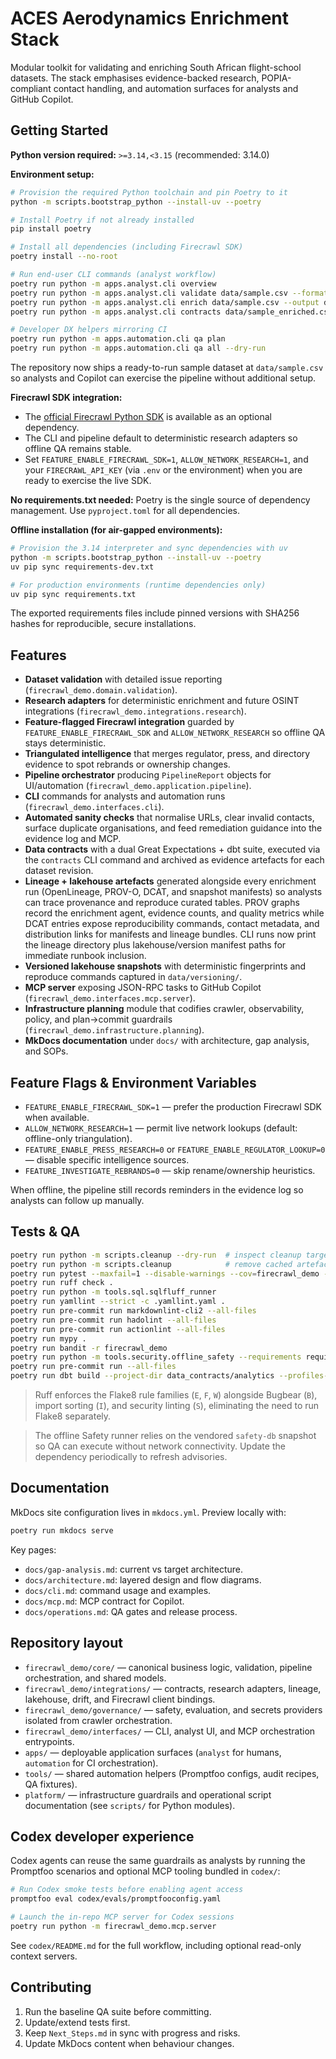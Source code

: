 # ACES Aerodynamics Enrichment Stack

Modular toolkit for validating and enriching South African flight-school datasets. The stack emphasises evidence-backed research, POPIA-compliant contact handling, and automation surfaces for analysts and GitHub Copilot.

## Getting Started

**Python version required:** `>=3.14,<3.15` (recommended: 3.14.0)

**Environment setup:**

```bash
# Provision the required Python toolchain and pin Poetry to it
python -m scripts.bootstrap_python --install-uv --poetry

# Install Poetry if not already installed
pip install poetry

# Install all dependencies (including Firecrawl SDK)
poetry install --no-root

# Run end-user CLI commands (analyst workflow)
poetry run python -m apps.analyst.cli overview
poetry run python -m apps.analyst.cli validate data/sample.csv --format json
poetry run python -m apps.analyst.cli enrich data/sample.csv --output data/sample_enriched.csv
poetry run python -m apps.analyst.cli contracts data/sample_enriched.csv --format text

# Developer DX helpers mirroring CI
poetry run python -m apps.automation.cli qa plan
poetry run python -m apps.automation.cli qa all --dry-run
```

The repository now ships a ready-to-run sample dataset at `data/sample.csv` so analysts and Copilot can exercise the pipeline without additional setup.

**Firecrawl SDK integration:**

- The [official Firecrawl Python SDK](https://docs.firecrawl.dev/sdks/python) is available as an optional dependency.
- The CLI and pipeline default to deterministic research adapters so offline QA remains stable.
- Set `FEATURE_ENABLE_FIRECRAWL_SDK=1`, `ALLOW_NETWORK_RESEARCH=1`, and your `FIRECRAWL_API_KEY` (via `.env` or the environment)
  when you are ready to exercise the live SDK.

**No requirements.txt needed:** Poetry is the single source of dependency management. Use `pyproject.toml` for all dependencies.

**Offline installation (for air-gapped environments):**

```bash
# Provision the 3.14 interpreter and sync dependencies with uv
python -m scripts.bootstrap_python --install-uv --poetry
uv pip sync requirements-dev.txt

# For production environments (runtime dependencies only)
uv pip sync requirements.txt
```

The exported requirements files include pinned versions with SHA256 hashes for reproducible, secure installations.

## Features

- **Dataset validation** with detailed issue reporting (`firecrawl_demo.domain.validation`).
- **Research adapters** for deterministic enrichment and future OSINT integrations (`firecrawl_demo.integrations.research`).
- **Feature-flagged Firecrawl integration** guarded by `FEATURE_ENABLE_FIRECRAWL_SDK` and `ALLOW_NETWORK_RESEARCH` so offline QA stays deterministic.
- **Triangulated intelligence** that merges regulator, press, and directory evidence to spot rebrands or ownership changes.
- **Pipeline orchestrator** producing `PipelineReport` objects for UI/automation (`firecrawl_demo.application.pipeline`).
- **CLI** commands for analysts and automation runs (`firecrawl_demo.interfaces.cli`).
- **Automated sanity checks** that normalise URLs, clear invalid contacts, surface duplicate organisations, and feed
  remediation guidance into the evidence log and MCP.
- **Data contracts** with a dual Great Expectations + dbt suite, executed via the `contracts`
  CLI command and archived as evidence artefacts for each dataset revision.
- **Lineage + lakehouse artefacts** generated alongside every enrichment run (OpenLineage, PROV-O, DCAT, and snapshot manifests) so analysts can trace provenance and reproduce curated tables. PROV graphs record the enrichment agent, evidence counts, and quality metrics while DCAT entries expose reproducibility commands, contact metadata, and distribution links for manifests and lineage bundles. CLI runs now print the lineage directory plus lakehouse/version manifest paths for immediate runbook inclusion.
- **Versioned lakehouse snapshots** with deterministic fingerprints and reproduce commands captured in `data/versioning/`.
- **MCP server** exposing JSON-RPC tasks to GitHub Copilot (`firecrawl_demo.interfaces.mcp.server`).
- **Infrastructure planning** module that codifies crawler, observability, policy, and plan→commit guardrails (`firecrawl_demo.infrastructure.planning`).
- **MkDocs documentation** under `docs/` with architecture, gap analysis, and SOPs.

## Feature Flags & Environment Variables

- `FEATURE_ENABLE_FIRECRAWL_SDK=1` — prefer the production Firecrawl SDK when available.
- `ALLOW_NETWORK_RESEARCH=1` — permit live network lookups (default: offline-only triangulation).
- `FEATURE_ENABLE_PRESS_RESEARCH=0` or `FEATURE_ENABLE_REGULATOR_LOOKUP=0` — disable specific intelligence sources.
- `FEATURE_INVESTIGATE_REBRANDS=0` — skip rename/ownership heuristics.

When offline, the pipeline still records reminders in the evidence log so analysts can follow up manually.

## Tests & QA

```bash
poetry run python -m scripts.cleanup --dry-run  # inspect cleanup targets
poetry run python -m scripts.cleanup            # remove cached artefacts
poetry run pytest --maxfail=1 --disable-warnings --cov=firecrawl_demo --cov-report=term-missing
poetry run ruff check .
poetry run python -m tools.sql.sqlfluff_runner
poetry run yamllint --strict -c .yamllint.yaml .
poetry run pre-commit run markdownlint-cli2 --all-files
poetry run pre-commit run hadolint --all-files
poetry run pre-commit run actionlint --all-files
poetry run mypy .
poetry run bandit -r firecrawl_demo
poetry run python -m tools.security.offline_safety --requirements requirements.txt --requirements requirements-dev.txt
poetry run pre-commit run --all-files
poetry run dbt build --project-dir data_contracts/analytics --profiles-dir data_contracts/analytics --target ci --select tag:contracts --vars '{"curated_source_path": "data/sample.csv"}'
```

> Ruff enforces the Flake8 rule families (`E`, `F`, `W`) alongside Bugbear (`B`), import sorting (`I`), and security linting (`S`), eliminating the need to run Flake8 separately.

> The offline Safety runner relies on the vendored `safety-db` snapshot so QA can execute without network connectivity. Update the dependency periodically to refresh advisories.

## Documentation

MkDocs site configuration lives in `mkdocs.yml`. Preview locally with:

```bash
poetry run mkdocs serve
```

Key pages:

- `docs/gap-analysis.md`: current vs target architecture.
- `docs/architecture.md`: layered design and flow diagrams.
- `docs/cli.md`: command usage and examples.
- `docs/mcp.md`: MCP contract for Copilot.
- `docs/operations.md`: QA gates and release process.

## Repository layout

- `firecrawl_demo/core/` — canonical business logic, validation, pipeline orchestration, and shared models.
- `firecrawl_demo/integrations/` — contracts, research adapters, lineage, lakehouse, drift, and Firecrawl client bindings.
- `firecrawl_demo/governance/` — safety, evaluation, and secrets providers isolated from crawler orchestration.
- `firecrawl_demo/interfaces/` — CLI, analyst UI, and MCP orchestration entrypoints.
- `apps/` — deployable application surfaces (`analyst` for humans, `automation` for CI orchestration).
- `tools/` — shared automation helpers (Promptfoo configs, audit recipes, QA fixtures).
- `platform/` — infrastructure guardrails and operational script documentation (see `scripts/` for Python modules).

## Codex developer experience

Codex agents can reuse the same guardrails as analysts by running the Promptfoo scenarios and optional MCP tooling bundled in
`codex/`:

```bash
# Run Codex smoke tests before enabling agent access
promptfoo eval codex/evals/promptfooconfig.yaml

# Launch the in-repo MCP server for Codex sessions
poetry run python -m firecrawl_demo.mcp.server
```

See `codex/README.md` for the full workflow, including optional read-only context servers.

## Contributing

1. Run the baseline QA suite before committing.
2. Update/extend tests first.
3. Keep `Next_Steps.md` in sync with progress and risks.
4. Update MkDocs content when behaviour changes.
